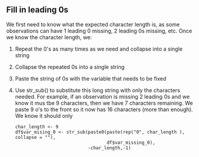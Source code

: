 ## Fill in leading 0s
We first need to know what the expected character length is, as some observations can have 1 leading 0 missing, 2 leading 0s missing, etc. Once we know the character length, we:
1. Repeat the 0's as many times as we need and collapse into a single string
2. Collapse the repeated 0s into a single string
3. Paste the string of 0s with the variable that needs to be fixed
4. Use str_sub() to substitute this long string with only the characters needed. For example, if an observation is missing 2 leading 0s and we know it mus tbe 9 characters, then we have 7 characters remaining. We paste 9 o's to the front so it now has 16 characters (more than enough). We know it should only 

       char_length <- 9
       df$var_mising_0 <- str_sub(paste0(paste(rep("0", char_length ), collapse = ""),
                                         df$var_missing_0),
                                  -char_length,-1)

<!--stackedit_data:
eyJoaXN0b3J5IjpbMTI4MTcyNjY1NywxNjg3NzIwMDY1XX0=
-->